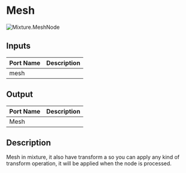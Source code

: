 # Mesh
![Mixture.MeshNode](../../images/Mixture.MeshNode.png)
## Inputs
Port Name | Description
--- | ---
mesh | 

## Output
Port Name | Description
--- | ---
Mesh | 

## Description
Mesh in mixture, it also have transform a so you can apply any kind of transform operation, it will be applied when the node is processed.

